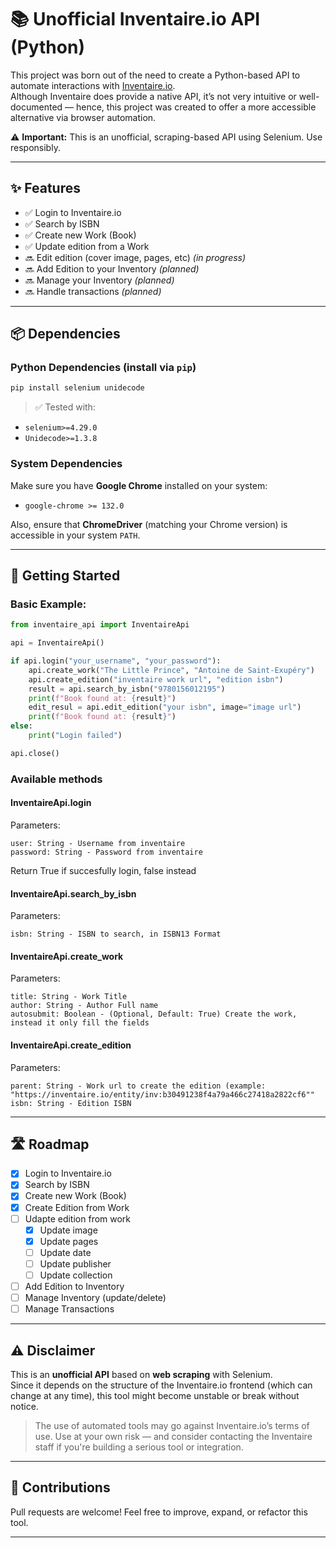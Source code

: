 
# 📚 Unofficial Inventaire.io API (Python)

This project was born out of the need to create a Python-based API to automate interactions with [Inventaire.io](https://inventaire.io).  
Although Inventaire does provide a native API, it’s not very intuitive or well-documented — hence, this project was created to offer a more accessible alternative via browser automation.

⚠️ **Important:** This is an unofficial, scraping-based API using Selenium. Use responsibly.

---

## ✨ Features

- ✅ Login to Inventaire.io  
- ✅ Search by ISBN  
- ✅ Create new Work (Book)  
- ✅ Update edition from a Work  
- 🔜 Edit edition (cover image, pages, etc) *(in progress)*  
- 🔜 Add Edition to your Inventory *(planned)*  
- 🔜 Manage your Inventory *(planned)*  
- 🔜 Handle transactions *(planned)*

---

## 📦 Dependencies

### Python Dependencies (install via `pip`)
```bash
pip install selenium unidecode
```

> ✅ Tested with:
- `selenium>=4.29.0`  
- `Unidecode>=1.3.8`

### System Dependencies
Make sure you have **Google Chrome** installed on your system:
- `google-chrome >= 132.0`

Also, ensure that **ChromeDriver** (matching your Chrome version) is accessible in your system `PATH`.

---

## 🚀 Getting Started

### Basic Example:

```python
from inventaire_api import InventaireApi

api = InventaireApi()

if api.login("your_username", "your_password"):
    api.create_work("The Little Prince", "Antoine de Saint-Exupéry")
    api.create_edition("inventaire work url", "edition isbn")
    result = api.search_by_isbn("9780156012195")
    print(f"Book found at: {result}")
    edit_resul = api.edit_edition("your isbn", image="image url")
    print(f"Book found at: {result}")
else:
    print("Login failed")

api.close()
```

### Available methods
#### InventaireApi.login
Parameters:
```
user: String - Username from inventaire
password: String - Password from inventaire
```

Return True if succesfully login, false instead

#### InventaireApi.search_by_isbn
Parameters:
```
isbn: String - ISBN to search, in ISBN13 Format
```

#### InventaireApi.create_work
Parameters:
```
title: String - Work Title
author: String - Author Full name
autosubmit: Boolean - (Optional, Default: True) Create the work, instead it only fill the fields
```

#### InventaireApi.create_edition
Parameters:
```
parent: String - Work url to create the edition (example: "https://inventaire.io/entity/inv:b30491238f4a79a466c27418a2822cf6""
isbn: String - Edition ISBN
```

  

---

## 🛣️ Roadmap

- [x] Login to Inventaire.io  
- [x] Search by ISBN  
- [x] Create new Work (Book)  
- [x] Create Edition from Work  
- [ ] Udapte edition from work  
  - [x] Update image  
  - [x] Update pages  
  - [ ] Update date  
  - [ ] Update publisher  
  - [ ] Update collection 
- [ ] Add Edition to Inventory  
- [ ] Manage Inventory (update/delete)  
- [ ] Manage Transactions

---

## ⚠️ Disclaimer

This is an **unofficial API** based on **web scraping** with Selenium.  
Since it depends on the structure of the Inventaire.io frontend (which can change at any time), this tool might become unstable or break without notice.

> The use of automated tools may go against Inventaire.io’s terms of use. Use at your own risk — and consider contacting the Inventaire staff if you're building a serious tool or integration.

---

## 🤝 Contributions

Pull requests are welcome! Feel free to improve, expand, or refactor this tool.

---

